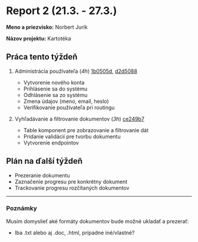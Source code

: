 # Report 2 (21.3. - 27.3.)

**Meno a priezvisko:** Norbert Jurík

**Názov projektu:** Kartotéka

## Práca tento týždeň

1. Administrácia používateľa (_4h_) [1b0505d](https://github.com/NorbertJu/kartoteka/commit/1b0505dd7a969058d0c15ae56da4b8b076f064ab), [d2d5088](https://github.com/NorbertJu/kartoteka/commit/d2d50885f5e60369115839484799b1754423fe64)
   - Vytvorenie nového konta
   - Prihlásenie sa do systému
   - Odhlásenie sa zo systému
   - Zmena údajov (meno, email, heslo)
   - Verifikovanie používateľa pri routingu

2. Vyhľadávanie a filtrovanie dokumentov (_3h_) [ce249b7](https://github.com/NorbertJu/kartoteka/commit/ce249b7cb03c644c1419bda8da86b1ae91346a00)
   - Table komponent pre zobrazovanie a filtrovanie dát
   - Pridanie validácií pre tvorbu dokumentu
   - Vytvorenie endpointov

## Plán na ďalší týždeň

- Prezeranie dokumentu
- Zaznačenie progresu pre konkrétny dokument
- Trackovanie progresu rozčítaných dokumentov

---

### Poznámky

Musím domyslieť aké formáty dokumentov bude možné ukladať a prezerať:
- Iba .txt alebo aj .doc, .html, prípadne iné/vlastné?
